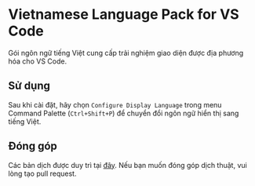 # Vietnamese Language Pack for VS Code

Gói ngôn ngữ tiếng Việt cung cấp trải nghiệm giao diện được địa phương hóa cho VS Code.

## Sử dụng

Sau khi cài đặt, hãy chọn `Configure Display Language` trong menu Command Palette (`Ctrl+Shift+P`) để chuyển đổi ngôn ngữ hiển thị sang tiếng Việt.

## Đóng góp

Các bản dịch được duy trì tại [đây](https://github.com/Microsoft/vscode-loc).
Nếu bạn muốn đóng góp dịch thuật, vui lòng tạo pull request.
